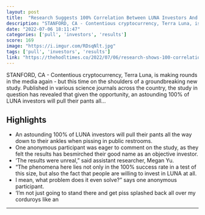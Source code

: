 ```yaml
---
layout: post
title:  "Research Suggests 100% Correlation Between LUNA Investors And Guys Who Pull Their Pants Down To Their Ankles To Piss In Public Restrooms"
description: "STANFORD, CA - Contentious cryptocurrency, Terra Luna, is making rounds in the media again - but this time on the shoulders of a groundbreaking new study. Published in various science journals across the country, the study in question has revealed that given the opportunity, an astounding 100% of LUNA investors will pull their pants all…"
date: "2022-07-06 18:11:47"
categories: ['pull', 'investors', 'results']
score: 169
image: "https://i.imgur.com/RDsqNlt.jpg"
tags: ['pull', 'investors', 'results']
link: "https://thehodltimes.co/2022/07/06/research-shows-100-correlation-between-xrp-investors-and-guys-who-pull-their-pants-down-to-their-ankles-to-piss-in-public-restrooms/"
---
```


STANFORD, CA - Contentious cryptocurrency, Terra Luna, is making rounds in the media again - but this time on the shoulders of a groundbreaking new study. Published in various science journals across the country, the study in question has revealed that given the opportunity, an astounding 100% of LUNA investors will pull their pants all…

## Highlights

- An astounding 100% of LUNA investors will pull their pants all the way down to their ankles when pissing in public restrooms.
- One anonymous participant was eager to comment on the study, as they felt the results has besmirched their good name as an objective investor.
- ‘The results were unreal,” said assistant researcher, Megan Yu.
- “The phenomena here lies not only in the 100% success rate in a test of this size, but also the fact that people are willing to invest in LUNA at all.
- I mean, what problem does it even solve?” says one anonymous participant.
- ‘I’m not just going to stand there and get piss splashed back all over my corduroys like an

---
